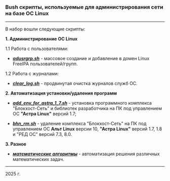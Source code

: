 ### Bush скрипты, используемые для администрирования сети на базе ОС Linux

---

В набор вошли следующие скрипты:

**1. Администрирование ОС Linux**

1.1 Работа с пользователями:

- [**_adusrgrp.sh_**](./freeIPA//ad_user_group/README.md) - массовое создание и добавление в домен Linux FreeIPA пользователей/групп.

1.2 Работа с журналами:

- [**_clear_log.sh_**](./logs_processing/clear_logs/README.md) - продвинутая очистка журналов служб ОС.

**2. Автоматизация установки/удаления программ**

- [**_add_env_for_astra_1_7.sh_**](./inst_service/add_env_for_astra_1_7/README.md) - установка программного комплекса "Блокхост-Сеть" и библиотек разработчика на ПК под управлением ОС **"Астра Linux"** версий 1.7;

- [**_bhn_rm.sh_**](./inst_service/bhn_inst_rm/README.md) - удаление комплекса "Блокхост-Сеть" на ПК под управлением ОС **Альт Linux** версии 10, **"Астра Linux"** версий 1.7, 1.8 и "РЕД ОС" версий 7.3, 8.0.

**3. Разное**

- [**_математические алгоритмы_**](./alg/README.md) - автоматизация решения различных математических задач.

---

2025 г.
